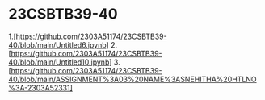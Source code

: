# 23CSBTB39-40
1.[https://github.com/2303A51174/23CSBTB39-40/blob/main/Untitled6.ipynb]
2.[https://github.com/2303A51174/23CSBTB39-40/blob/main/Untitled10.ipynb]
3.[https://github.com/2303A51174/23CSBTB39-40/blob/main/ASSIGNMENT%3A03%20NAME%3ASNEHITHA%20HTLNO%3A-2303A52331]
